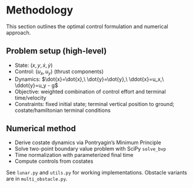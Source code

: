 # Methodology

This section outlines the optimal control formulation and numerical approach.

## Problem setup (high-level)
- State: $(x, y, \dot{x}, \dot{y})$
- Control: $(u_x, u_y)$ (thrust components)
- Dynamics: $\dot{x}=\dot{x},\ \dot{y}=\dot{y},\ \ddot{x}=u_x,\ \ddot{y}=u_y - g$
- Objective: weighted combination of control effort and terminal time/velocity
- Constraints: fixed initial state; terminal vertical position to ground; costate/hamiltonian terminal conditions

## Numerical method
- Derive costate dynamics via Pontryagin’s Minimum Principle
- Solve two-point boundary value problem with SciPy `solve_bvp`
- Time normalization with parameterized final time
- Compute controls from costates

See `lunar.py` and `utils.py` for working implementations. Obstacle variants are in `multi_obstacle.py`.

